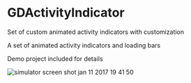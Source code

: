 # GDActivityIndicator
Set of custom animated activity indicators with customization

A set of animated activity indicators and loading bars




Demo project included for details 

![simulator screen shot jan 11 2017 19 41 50](https://cloud.githubusercontent.com/assets/9967486/21856119/09444508-d836-11e6-96a1-76a7b3c5df9e.png)
